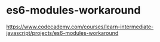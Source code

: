 # es6-modules-workaround

https://www.codecademy.com/courses/learn-intermediate-javascript/projects/es6-modules-workaround
